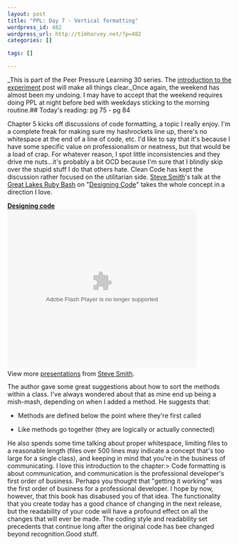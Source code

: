 ```yaml
--- 
layout: post
title: "PPL: Day 7 - Vertical formatting"
wordpress_id: 482
wordpress_url: http://timharvey.net/?p=482
categories: []

tags: []

---
```

_This is part of the Peer Pressure Learning 30 series. The [introduction to the experiment](http://timharvey.net/2010/06/11/peer-pressure-learning-experiment/) post will make all things clear._Once again, the weekend has almost been my undoing. I may have to accept that the weekend requires doing PPL at night before bed with weekdays sticking to the morning routine.## Today's reading: pg 75 - pg 84

Chapter 5 kicks off discussions of code formatting, a topic I really enjoy. I'm a complete freak for making sure my hashrockets line up, there's no whitespace at the end of a line of code, etc. I'd like to say that it's because I have some specific value on professionalism or neatness, but that would be a load of crap. For whatever reason, I spot little inconsistencies and they drive me nuts...it's probably a bit OCD because I'm sure that I blindly skip over the stupid stuff I do that others hate. Clean Code has kept the discussion rather focused on the utilitarian side. [Steve Smith](http://twitter.com/orderedlist)'s talk at the [Great Lakes Ruby Bash](http://greatlakesrubybash.com/) on "[Designing Code](http://www.slideshare.net/orderedlist/designing-code)" takes the whole concept in a direction I love.<div style="width:425px" id="__ss_3758673">**[Designing code](http://www.slideshare.net/orderedlist/designing-code "Designing code")**<object id="__sse3758673" width="425" height="355"><param name="movie" value="http://static.slidesharecdn.com/swf/ssplayer2.swf?doc=designingcode-100417085231-phpapp01&stripped_title=designing-code" /><param name="allowFullScreen" value="true" /><param name="allowScriptAccess" value="always" /><embed name="__sse3758673" src="http://static.slidesharecdn.com/swf/ssplayer2.swf?doc=designingcode-100417085231-phpapp01&stripped_title=designing-code" type="application/x-shockwave-flash" allowscriptaccess="always" allowfullscreen="true" width="425" height="355"></embed></object><div style="padding:5px 0 12px">View more [presentations](http://www.slideshare.net/) from [Steve Smith](http://www.slideshare.net/orderedlist).</div></div>The author gave some great suggestions about how to sort the methods within a class. I've always wondered about that as mine end up being a mish-mash, depending on when I added a method. He suggests that:

- Methods are defined below the point where they're first called

- Like methods go together (they are logically or actually connected)

He also spends some time talking about proper whitespace, limiting files to a reasonable length (files over 500 lines may indicate a concept that's too large for a single class), and keeping in mind that you're in the business of communicating. I love this introduction to the chapter:> Code formatting is about communication, and communication is the professional developer's first order of business. Perhaps you thought that "getting it working" was the first order of business for a professional developer. I hope by now, however, that this book has disabused you of that idea. The functionality that you create today has a good chance of changing in the next release, but the readability of your code will have a profound effect on all the changes that will ever be made. The coding style and readability set precedents that continue long after the original code has bee changed beyond recognition.Good stuff.
